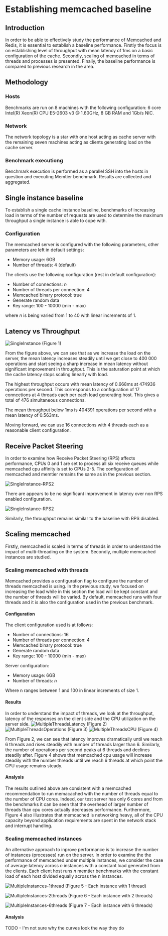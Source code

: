 # Establishing memcached baseline

## Introduction
In order to be able to effectively study the performance of Memcached and Redis, it is essential to establish a baseline performance. Firstly the focus is on establishing level of throughput with mean latency of 1ms on a basic configuration of the cache. Secondly, scaling of memcached in terms of threads and processes is presented. Finally, the baseline performance is compared to previous research in the area.

## Methodology

### Hosts
Benchmarks are run on 8 machines with the following configuration: 6 core Intel(R) Xeon(R) CPU E5-2603 v3 @ 1.60GHz, 8 GB RAM and 1Gb/s NIC.

### Network
The network topology is a star with one host acting as cache server with the remaining seven machines acting as clients generating load on the cache server.

### Benchmark executiong
Benchmark execution is performed as a parallel SSH into the hosts in question and executing Memtier benchmark. Results are collected and aggregated.


## Single instance baseline
To establish a single cache instance baseline, benchmarks of increasing load in terms of the number of requests are used to determine the maximum throughput a single instance is able to cope with.

### Configuration
The memcached server is configured with the following parameters, other parameters are left in default settings:
* Memory usage: 6GB
* Number of threads: 4 (default)

The clients use the following configuration (rest in default configuration):
* Number of connections: *n*
* Number of threads per connection: 4
* Memcached binary protocol: true
* Generate random data
* Key range: 100 - 10000 (min - max)

where *n* is being varied from 1 to 40 with linear increments of 1.

## Latency vs Throughput
![SingleInstance](./single-instance-baseline.png)
(Figure 1)

From the figure above, we can see that as we increase the load on the server, the mean latency increases steadily until we get close to 400 000 operations and start seeing a sharp increase in mean latency without significant improvement in throughput. This is the saturation point at which the cache latency stops scaling linearly with load.

The highest throughput occurs with mean latency of 0.668ms at 474936 operations per second. This corresponds to a configuration of 17 conncetions at 4 threads each per each load generating host. This gives a total of 476 simultaneous connections.

The mean throughput below 1ms is 404391 operations per second with a mean latency of 0.563ms.

Moving forward, we can use 16 connections with 4 threads each as a reasonable client configuration.


## Receive Packet Steering
In order to examine how Receive Packet Steering (RPS) affects performance, CPUs 0 and 1 are set to process all six receive queues while memcached cpu affinity is set to CPUs 2-5. The configuration of memcached and memtier remains the same as in the previous section.

![SingleInstance-RPS2](./single-instance-rps.png)

There are appears to be no significant improvement in latency over non RPS enabled configuration.

![SingleInstance-RPS2](./single-instance-rps-throughput.png)

Similarly, the throughput remains similar to the baseline with RPS disabled.


## Scaling memcached
Firstly, memcached is scaled in terms of threads in order to understand the impact of multi-threading on the system. Secondly, multiple memcached instances are studied.

### Scaling memcached with threads
Memcached provides a configuration flag to configure the number of threads memcached is using. In the previous study, we focused on increasing the load while in this section the load will be kept constant and the number of threads will be varied. By default, memcached runs with four threads and it is also the configuration used in the previous benchmark.

#### Configuration
The client configuration used is at follows:
* Number of connections: 16
* Number of threads per connection: 4
* Memcached binary protocol: true
* Generate random data
* Key range: 100 - 10000 (min - max)

Server configuration:
* Memory usage: 6GB
* Number of threads: *n*

Where n ranges between 1 and 100 in linear increments of size 1.

#### Results
In order to understand the impact of threads, we look at the throughput, latency of the responses on the client side and the CPU utilization on the server side.
![MultipleThreadsLatency](./multiple-threads-latency.png)
(Figure 2)
![MultipleThreadsOperations](./multiple-threads-operations.png)
(Figure 3)
![MultipleThreadsCPU](./multiple-threads-cpu.png)
(Figure 4)

From Figure 2, we can see that latency improves dramatically until we reach 6 threads and rises steadily with number of threads larger than 6. Similarly, the number of operations per second peaks at 6 threads and declines steadily after. Figure 4 shows that memcached cpu usage will increase steadily with the number threads until we reach 6 threads at which point the CPU usage remains steady.

#### Analysis
The results outlined above are consistent with a memcached recommendation to run memacached with the number of threads equal to the number of CPU cores. Indeed, our test server has only 6 cores and from the benchmarks it can be seen that the overhead of larger number of threads than cpu cores actually decreases performance. Furthermore, Figure 4 also illustrates that memcached is networking heavy, all of the CPU capacity beyond application requirements are spent in the network stack and interrupt handling.


### Scaling memcached instances
An alternative approach to inprove performance is to increase the number of instances (processes) run on the server. In order to examine the the performance of memcached under multiple instances, we consider the case of average latency across *n* instances with a constant load generated from the clients. Each client host runs *n* memtier benchmarks with the constant load of each host divided equally across the n instances.

![MultipleInstances-1thread](./multiple-instances-1thread.png)
(Figure 5 - Each instance with 1 thread)


![MultipleInstances-2threads](./multiple-instances-2threads.png)
(Figure 6 - Each instance with 2 threads)


![MultipleInstances-6threads](./multiple-instances-6threads.png)
(Figure 7 - Each instance with 6 threads)

#### Analysis
TODO - I'm not sure why the curves look the way they do

###


